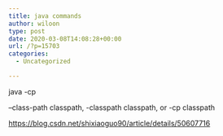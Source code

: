 ```yaml
---
title: java commands
author: wiloon
type: post
date: 2020-03-08T14:08:28+00:00
url: /?p=15703
categories:
  - Uncategorized

---
```

java -cp
  
&#8211;class-path classpath, -classpath classpath, or -cp classpath

https://blog.csdn.net/shixiaoguo90/article/details/50607716